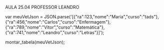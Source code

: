 AULA 25.04 PROFESSOR LEANDRO

var meuVetJson = JSON.parse('[{"ra":123,"nome":"Maria","curso":"tads"},{"ra":456,"nome":"Carlos","curso":"Enfermagem"},{"ra":789,"nome":"Vitor","curso":"Matemática"},{"ra":741,"nome":"Leandro","curso":"Letras"}]');
 
montar_tabela(meuVetJson);
